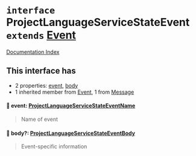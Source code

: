 # `interface` ProjectLanguageServiceStateEvent `extends` [Event](../interface.Event/README.md)

[Documentation Index](../README.md)

## This interface has

- 2 properties:
[event](#-event-projectlanguageservicestateeventname),
[body](#-body-projectlanguageservicestateeventbody)
- 1 inherited member from [Event](../interface.Event/README.md), 1 from [Message](../interface.Message/README.md)


#### 📄 event: [ProjectLanguageServiceStateEventName](../type.ProjectLanguageServiceStateEventName/README.md)

> Name of event



#### 📄 body?: [ProjectLanguageServiceStateEventBody](../interface.ProjectLanguageServiceStateEventBody/README.md)

> Event-specific information



